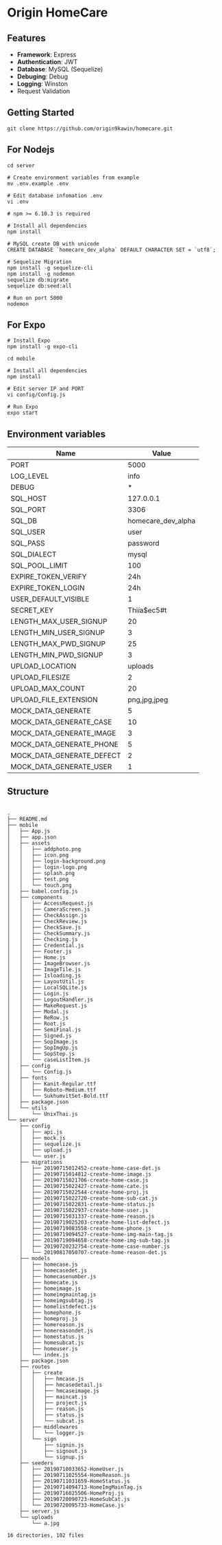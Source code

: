 
# Origin HomeCare


## Features
- **Framework**: Express
- **Authentication**: JWT
- **Database**: MySQL (Sequelize)
- **Debuging**: Debug
- **Logging**: Winston
- Request Validation

## Getting Started
```shell
git clone https://github.com/origin9kawin/homecare.git
```

## For Nodejs
```
cd server

# Create environment variables from example
mv .env.example .env

# Edit database infomation .env
vi .env

# npm >= 6.10.3 is required

# Install all dependencies
npm install

# MySQL create DB with unicode
CREATE DATABASE `homecare_dev_alpha` DEFAULT CHARACTER SET = `utf8`;

# Sequelize Migration
npm install -g sequelize-cli
npm install -g nodemon
sequelize db:migrate
sequelize db:seed:all

# Run on port 5000
nodemon
```

## For Expo
```
# Install Expo
npm install -g expo-cli

cd mobile

# Install all dependencies
npm install

# Edit server IP and PORT
vi config/Config.js

# Run Expo
expo start
```


## Environment variables

Name | Value
------------ | -------------
PORT|5000
LOG_LEVEL|info
DEBUG|*
SQL_HOST|127.0.0.1
SQL_PORT|3306
SQL_DB|homecare_dev_alpha
SQL_USER|user
SQL_PASS|password
SQL_DIALECT|mysql
SQL_POOL_LIMIT|100
EXPIRE_TOKEN_VERIFY|24h
EXPIRE_TOKEN_LOGIN|24h
USER_DEFAULT_VISIBLE|1
SECRET_KEY|Thi$i$a$ec5#t
LENGTH_MAX_USER_SIGNUP|20
LENGTH_MIN_USER_SIGNUP|3
LENGTH_MAX_PWD_SIGNUP|25
LENGTH_MIN_PWD_SIGNUP|3
UPLOAD_LOCATION|uploads
UPLOAD_FILESIZE|2
UPLOAD_MAX_COUNT|20
UPLOAD_FILE_EXTENSION|png,jpg,jpeg
MOCK_DATA_GENERATE|5
MOCK_DATA_GENERATE_CASE|10
MOCK_DATA_GENERATE_IMAGE|3
MOCK_DATA_GENERATE_PHONE|5
MOCK_DATA_GENERATE_DEFECT|2
MOCK_DATA_GENERATE_USER|1

## Structure

```

.
├── README.md
├── mobile
│   ├── App.js
│   ├── app.json
│   ├── assets
│   │   ├── addphoto.png
│   │   ├── icon.png
│   │   ├── login-background.png
│   │   ├── login-logo.png
│   │   ├── splash.png
│   │   ├── test.png
│   │   └── touch.png
│   ├── babel.config.js
│   ├── components
│   │   ├── AccessRequest.js
│   │   ├── CameraScreen.js
│   │   ├── CheckAssign.js
│   │   ├── CheckReview.js
│   │   ├── CheckSave.js
│   │   ├── CheckSummary.js
│   │   ├── Checking.js
│   │   ├── Credential.js
│   │   ├── Footer.js
│   │   ├── Home.js
│   │   ├── ImageBrowser.js
│   │   ├── ImageTile.js
│   │   ├── Isloading.js
│   │   ├── LayoutUtil.js
│   │   ├── LocalSQLite.js
│   │   ├── Login.js
│   │   ├── LogoutHandler.js
│   │   ├── MakeRequest.js
│   │   ├── Modal.js
│   │   ├── ReRow.js
│   │   ├── Root.js
│   │   ├── SemiFinal.js
│   │   ├── Signed.js
│   │   ├── SopImage.js
│   │   ├── SopImgUp.js
│   │   ├── SopStep.js
│   │   └── caseListItem.js
│   ├── config
│   │   └── Config.js
│   ├── fonts
│   │   ├── Kanit-Regular.ttf
│   │   ├── Roboto-Medium.ttf
│   │   └── SukhumvitSet-Bold.ttf
│   ├── package.json
│   └── utils
│       └── UnixThai.js
└── server
    ├── config
    │   ├── api.js
    │   ├── mock.js
    │   ├── sequelize.js
    │   ├── upload.js
    │   └── user.js
    ├── migrations
    │   ├── 20190715012452-create-home-case-det.js
    │   ├── 20190715014812-create-home-image.js
    │   ├── 20190715021706-create-home-case.js
    │   ├── 20190715022427-create-home-cate.js
    │   ├── 20190715022544-create-home-proj.js
    │   ├── 20190715022720-create-home-sub-cat.js
    │   ├── 20190715022831-create-home-status.js
    │   ├── 20190715022937-create-home-user.js
    │   ├── 20190715031337-create-home-reason.js
    │   ├── 20190719025203-create-home-list-defect.js
    │   ├── 20190719083558-create-home-phone.js
    │   ├── 20190719094527-create-home-img-main-tag.js
    │   ├── 20190719094658-create-home-img-sub-tag.js
    │   ├── 20190720232754-create-home-case-number.js
    │   └── 20190817050707-create-home-reason-det.js
    ├── models
    │   ├── homecase.js
    │   ├── homecasedet.js
    │   ├── homecasenumber.js
    │   ├── homecate.js
    │   ├── homeimage.js
    │   ├── homeimgmaintag.js
    │   ├── homeimgsubtag.js
    │   ├── homelistdefect.js
    │   ├── homephone.js
    │   ├── homeproj.js
    │   ├── homereason.js
    │   ├── homereasondet.js
    │   ├── homestatus.js
    │   ├── homesubcat.js
    │   ├── homeuser.js
    │   └── index.js
    ├── package.json
    ├── routes
    │   ├── create
    │   │   ├── hmcase.js
    │   │   ├── hmcasedetail.js
    │   │   ├── hmcaseimage.js
    │   │   ├── maincat.js
    │   │   ├── project.js
    │   │   ├── reason.js
    │   │   ├── status.js
    │   │   └── subcat.js
    │   ├── middlewares
    │   │   └── logger.js
    │   └── sign
    │       ├── signin.js
    │       ├── signout.js
    │       └── signup.js
    ├── seeders
    │   ├── 20190710033652-HomeUser.js
    │   ├── 20190711025554-HomeReason.js
    │   ├── 20190711031659-HomeStatus.js
    │   ├── 20190714094713-HomeImgMainTag.js
    │   ├── 20190716025506-HomeProj.js
    │   ├── 20190720090723-HomeSubCat.js
    │   └── 20190720095733-HomeCase.js
    ├── server.js
    └── uploads
        └── a.jpg

16 directories, 102 files
```